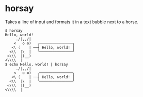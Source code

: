 # horsay
Takes a line of input and formats it in a text bubble next to a horse.

```
$ horsay
Hello, world!
     ./|,,/|   
    <   o o)   ╭───────────────╮
   <\ (    | ──┤ Hello, world! │
  <\\  |\  |   ╰───────────────╯
 <\\\  |(__)   
<\\\\  |       
$ echo Hello, world! | horsay
     ./|,,/|   
    <   o o)   ╭───────────────╮
   <\ (    | ──┤ Hello, world! │
  <\\  |\  |   ╰───────────────╯
 <\\\  |(__)   
<\\\\  |       

```
